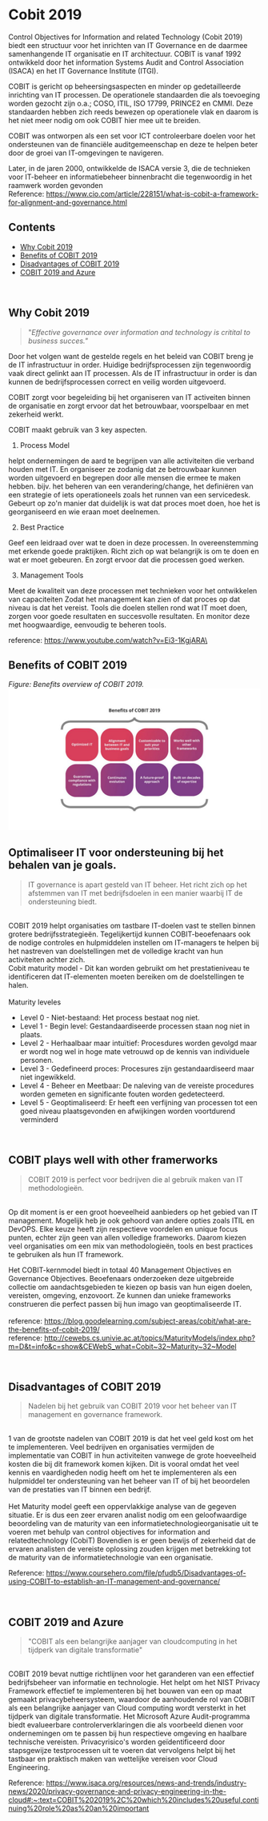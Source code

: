 # Cobit 2019

Control Objectives for Information and related Technology (Cobit 2019) biedt een structuur voor het inrichten van IT Governance en de daarmee samenhangende IT organisatie en IT architectuur.
COBIT is vanaf 1992 ontwikkeld door het information Systems Audit and Control Association (ISACA) en het IT Governance Institute (ITGI).

COBIT is gericht op beheersingsaspecten en minder op gedetailleerde inrichting van IT processen. De operationele standaarden die als toevoeging worden gezocht zijn o.a.; COSO, ITIL, ISO 17799, PRINCE2 en CMMI. Deze standaarden hebben zich reeds bewezen op operationele vlak en daarom is het niet meer nodig om ook COBIT hier mee uit te breiden.

COBIT was ontworpen als een set voor ICT controleerbare doelen voor het ondersteunen van de financiële auditgemeenschap en deze te helpen beter door de groei van IT-omgevingen te navigeren.


Later, in de jaren 2000, ontwikkelde de ISACA versie 3, die de technieken voor IT-beheer en informatiebeheer binnenbracht die tegenwoordig in het raamwerk worden gevonden
<br/>
Reference: https://www.cio.com/article/228151/what-is-cobit-a-framework-for-alignment-and-governance.html

## Contents
* [Why Cobit 2019](#cobit-2019)
* [Benefits of COBIT 2019](#Cobitbenefits)
* [Disadvantages of COBIT 2019](#CobitDisadvantage)
* [COBIT 2019 and Azure](#CobitAzure)

<br/>

## <a id="Cobit2019"></a>Why Cobit 2019
> "*Effective governance over information and technology is critital to business succes."*

Door het volgen want de gestelde regels en het beleid van COBIT breng je de IT infrastructuur in order. Huidige bedrijfsprocessen zijn tegenwoordig vaak direct gelinkt aan IT processen. Als de IT infrastructuur in order is dan kunnen de bedrijfsprocessen correct en veilig worden uitgevoerd.

COBIT zorgt voor begeleiding bij het organiseren van IT activeiten binnen de organisatie en zorgt ervoor dat het betrouwbaar, voorspelbaar en met zekerheid werkt.

COBIT maakt gebruik van 3 key aspecten.
1. Process Model

helpt ondernemingen de aard te begrijpen van alle activiteiten die verband houden met IT.
En organiseer ze zodanig dat ze betrouwbaar kunnen worden uitgevoerd en begrepen door alle mensen die ermee te maken hebben.
bijv. het beheren van een verandering/change, het definiëren van een strategie of iets operationeels zoals het runnen van een servicedesk.
Gebeurt op zo'n manier dat duidelijk is wat dat proces moet doen, hoe het is georganiseerd en wie eraan moet deelnemen.
<br/>

2. Best Practice

Geef een leidraad over wat te doen in deze processen.
In overeenstemming met erkende goede praktijken. Richt zich op wat belangrijk is om te doen en wat er moet gebeuren.
En zorgt ervoor dat die processen goed werken.
<br/>

3. Management Tools

Meet de kwaliteit van deze processen met technieken voor het ontwikkelen van capaciteiten
Zodat het management kan zien of dat proces op dat niveau is dat het vereist.
Tools die doelen stellen rond wat IT moet doen, zorgen voor goede resultaten en succesvolle resultaten.
En monitor deze met hoogwaardige, eenvoudig te beheren tools.
<br/>

reference: https://www.youtube.com/watch?v=Ei3-1KgjARA\



## <a id="Cobitbenefits"></a>Benefits of COBIT 2019

*Figure: Benefits overview of COBIT 2019.*
<br/>
![Cobitbenefits](.//benefits-of-cobit-2019-good-e-learning-1024x576.jpg)

## Optimaliseer IT voor ondersteuning bij het behalen van je goals.
>IT governance is apart gesteld van IT beheer. Het richt zich op het afstemmen van IT met bedrijfsdoelen in een manier waarbij IT de ondersteuning biedt.

<br/>
COBIT 2019 helpt organisaties om tastbare IT-doelen vast te stellen binnen grotere bedrijfsstrategieën. Tegelijkertijd kunnen COBIT-beoefenaars ook de nodige controles en hulpmiddelen instellen om IT-managers te helpen bij het nastreven van doelstellingen met de volledige kracht van hun activiteiten achter zich.

<br/>
Cobit maturity model - Dit kan worden gebruikt om het prestatieniveau te identificeren dat IT-elementen moeten bereiken om de doelstellingen te halen.
<br>

<br/>
Maturity leveles

* Level 0 - Niet-bestaand:
Het process bestaat nog niet.
* Level 1 - Begin level:
Gestandaardiseerde processen staan nog niet in plaats.
* Level 2 - Herhaalbaar maar intuïtief:
Procesdures worden gevolgd maar er wordt nog wel in hoge mate vetrouwd op de kennis van individuele personen.
* Level 3 - Gedefineerd proces:
Procesures zijn gestandaardiseerd maar niet ingewikkeld.
* Level 4 - Beheer en Meetbaar:
De naleving van de vereiste procedures worden gemeten en significante fouten worden gedetecteerd.
* Level 5 - Geoptimaliseerd:
Er heeft een verfijning van processen tot een goed niveau plaatsgevonden en afwijkingen worden voortdurend verminderd

</br>

## COBIT plays well with other framerworks
>COBIT 2019 is perfect voor bedrijven die al gebruik maken van IT 
methodologieën.

</br>
Op dit moment is er een groot hoeveelheid aanbieders op het gebied van IT management. Mogelijk heb je ook gehoord van andere opties zoals ITIL en DevOPS. Elke keuze heeft zijn respectieve voordelen en unique focus punten, echter zijn geen van allen volledige frameworks. Daarom kiezen veel organisaties om een mix van methodologieën, tools en best practices te gebruiken als hun IT framework.

</br>

Het COBIT-kernmodel biedt in totaal 40 Management Objectives en Governance Objectives. Beoefenaars onderzoeken deze uitgebreide collectie om aandachtsgebieden te kiezen op basis van hun eigen doelen, vereisten, omgeving, enzovoort. Ze kunnen dan unieke frameworks construeren die perfect passen bij hun imago van geoptimaliseerde IT.
<br/>
</br>
reference: https://blog.goodelearning.com/subject-areas/cobit/what-are-the-benefits-of-cobit-2019/
<br/>
reference: http://cewebs.cs.univie.ac.at/topics/MaturityModels/index.php?m=D&t=info&c=show&CEWebS_what=Cobit~32~Maturity~32~Model

<br/>

## <a id="CobitDisadvantage"></a>Disadvantages of COBIT 2019
>Nadelen bij het gebruik van COBIT 2019 voor het beheer van IT management en governance framework.

<br/>
1 van de grootste nadelen van COBIT 2019 is dat het veel geld kost om het te implementeren. Veel bedrijven en organisaties vermijden de implementatie van COBIT in hun activiteiten vanwege de grote hoeveelheid kosten die bij dit framework komen kijken. Dit is vooral omdat het veel kennis en vaardigheden nodig heeft om het te implementeren als een hulpmiddel ter ondersteuning van het beheer van IT of bij het beoordelen van de prestaties van IT binnen een bedrijf.
<br>

<br/>
Het Maturity model geeft een oppervlakkige analyse van de gegeven situatie. Er is dus een zeer ervaren analist nodig om een ​​geloofwaardige beoordeling van de maturity van een informatietechnologieorganisatie uit te voeren met behulp van control objectives for information and relatedtechnology (CobiT) Bovendien is er geen bewijs of zekerheid dat de ervaren analisten de vereiste oplossing zouden krijgen met betrekking tot de maturity van de informatietechnologie van een organisatie.
<br>

Reference: https://www.coursehero.com/file/pfudb5/Disadvantages-of-using-COBIT-to-establish-an-IT-management-and-governance/

<br/>


## <a id="CobitAzure"></a>COBIT 2019 and Azure
>"COBIT als een belangrijke aanjager van cloudcomputing in het tijdperk van digitale transformatie"

<br/>
COBIT 2019 bevat nuttige richtlijnen voor het garanderen van een effectief bedrijfsbeheer van informatie en technologie. Het helpt om het NIST Privacy Framework effectief te implementeren bij het bouwen van een op maat gemaakt privacybeheersysteem, waardoor de aanhoudende rol van COBIT als een belangrijke aanjager van Cloud computing wordt versterkt in het tijdperk van digitale transformatie. Het Microsoft Azure Audit-programma biedt evalueerbare controlerverklaringen die als voorbeeld dienen voor ondernemingen om te passen bij hun respectieve omgeving en haalbare technische vereisten. Privacyrisico's worden geïdentificeerd door stapsgewijze testprocessen uit te voeren dat vervolgens helpt bij het tastbaar en praktisch maken van wettelijke vereisen voor Cloud Engineering.
<br>

Reference: https://www.isaca.org/resources/news-and-trends/industry-news/2020/privacy-governance-and-privacy-engineering-in-the-cloud#:~:text=COBIT%202019%2C%20which%20includes%20useful,continuing%20role%20as%20an%20important
<br/>

